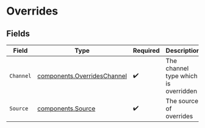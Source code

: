 # Overrides


## Fields

| Field                                                                      | Type                                                                       | Required                                                                   | Description                                                                |
| -------------------------------------------------------------------------- | -------------------------------------------------------------------------- | -------------------------------------------------------------------------- | -------------------------------------------------------------------------- |
| `Channel`                                                                  | [components.OverridesChannel](../../models/components/overrideschannel.md) | :heavy_check_mark:                                                         | The channel type which is overridden                                       |
| `Source`                                                                   | [components.Source](../../models/components/source.md)                     | :heavy_check_mark:                                                         | The source of overrides                                                    |
